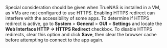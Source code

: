 &NewLine;

Special consideration should be given when TrueNAS is installed in a VM, as VMs are not configured to use HTTPS. Enabling HTTPS redirect can interfere with the accessibility of some apps. To determine if HTTPS redirect is active, go to **System** > **General** > **GUI** > **Settings** and locate the **Web Interface HTTP -> HTTPS Redirect** checkbox. To disable HTTPS redirects, clear this option and click **Save**, then clear the browser cache before attempting to connect to the app again.
